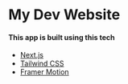 # My Dev Website

#### This app is built using this tech

- [Next.js](https://nextjs.org)
- [Tailwind CSS](https://tailwindcss.com)
- [Framer Motion](https://www.framer.com/motion/)
